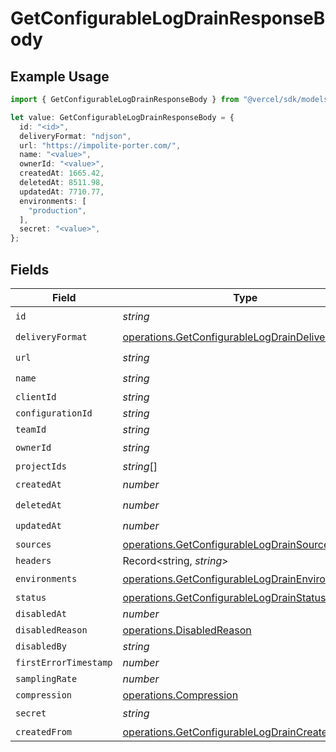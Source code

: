 # GetConfigurableLogDrainResponseBody

## Example Usage

```typescript
import { GetConfigurableLogDrainResponseBody } from "@vercel/sdk/models/operations/getconfigurablelogdrain.js";

let value: GetConfigurableLogDrainResponseBody = {
  id: "<id>",
  deliveryFormat: "ndjson",
  url: "https://impolite-porter.com/",
  name: "<value>",
  ownerId: "<value>",
  createdAt: 1665.42,
  deletedAt: 8511.98,
  updatedAt: 7710.77,
  environments: [
    "production",
  ],
  secret: "<value>",
};
```

## Fields

| Field                                                                                                                | Type                                                                                                                 | Required                                                                                                             | Description                                                                                                          |
| -------------------------------------------------------------------------------------------------------------------- | -------------------------------------------------------------------------------------------------------------------- | -------------------------------------------------------------------------------------------------------------------- | -------------------------------------------------------------------------------------------------------------------- |
| `id`                                                                                                                 | *string*                                                                                                             | :heavy_check_mark:                                                                                                   | N/A                                                                                                                  |
| `deliveryFormat`                                                                                                     | [operations.GetConfigurableLogDrainDeliveryFormat](../../models/operations/getconfigurablelogdraindeliveryformat.md) | :heavy_check_mark:                                                                                                   | N/A                                                                                                                  |
| `url`                                                                                                                | *string*                                                                                                             | :heavy_check_mark:                                                                                                   | N/A                                                                                                                  |
| `name`                                                                                                               | *string*                                                                                                             | :heavy_check_mark:                                                                                                   | N/A                                                                                                                  |
| `clientId`                                                                                                           | *string*                                                                                                             | :heavy_minus_sign:                                                                                                   | N/A                                                                                                                  |
| `configurationId`                                                                                                    | *string*                                                                                                             | :heavy_minus_sign:                                                                                                   | N/A                                                                                                                  |
| `teamId`                                                                                                             | *string*                                                                                                             | :heavy_minus_sign:                                                                                                   | N/A                                                                                                                  |
| `ownerId`                                                                                                            | *string*                                                                                                             | :heavy_check_mark:                                                                                                   | N/A                                                                                                                  |
| `projectIds`                                                                                                         | *string*[]                                                                                                           | :heavy_minus_sign:                                                                                                   | N/A                                                                                                                  |
| `createdAt`                                                                                                          | *number*                                                                                                             | :heavy_check_mark:                                                                                                   | N/A                                                                                                                  |
| `deletedAt`                                                                                                          | *number*                                                                                                             | :heavy_check_mark:                                                                                                   | N/A                                                                                                                  |
| `updatedAt`                                                                                                          | *number*                                                                                                             | :heavy_check_mark:                                                                                                   | N/A                                                                                                                  |
| `sources`                                                                                                            | [operations.GetConfigurableLogDrainSources](../../models/operations/getconfigurablelogdrainsources.md)[]             | :heavy_minus_sign:                                                                                                   | N/A                                                                                                                  |
| `headers`                                                                                                            | Record<string, *string*>                                                                                             | :heavy_minus_sign:                                                                                                   | N/A                                                                                                                  |
| `environments`                                                                                                       | [operations.GetConfigurableLogDrainEnvironments](../../models/operations/getconfigurablelogdrainenvironments.md)[]   | :heavy_check_mark:                                                                                                   | N/A                                                                                                                  |
| `status`                                                                                                             | [operations.GetConfigurableLogDrainStatus](../../models/operations/getconfigurablelogdrainstatus.md)                 | :heavy_minus_sign:                                                                                                   | N/A                                                                                                                  |
| `disabledAt`                                                                                                         | *number*                                                                                                             | :heavy_minus_sign:                                                                                                   | N/A                                                                                                                  |
| `disabledReason`                                                                                                     | [operations.DisabledReason](../../models/operations/disabledreason.md)                                               | :heavy_minus_sign:                                                                                                   | N/A                                                                                                                  |
| `disabledBy`                                                                                                         | *string*                                                                                                             | :heavy_minus_sign:                                                                                                   | N/A                                                                                                                  |
| `firstErrorTimestamp`                                                                                                | *number*                                                                                                             | :heavy_minus_sign:                                                                                                   | N/A                                                                                                                  |
| `samplingRate`                                                                                                       | *number*                                                                                                             | :heavy_minus_sign:                                                                                                   | N/A                                                                                                                  |
| `compression`                                                                                                        | [operations.Compression](../../models/operations/compression.md)                                                     | :heavy_minus_sign:                                                                                                   | N/A                                                                                                                  |
| `secret`                                                                                                             | *string*                                                                                                             | :heavy_check_mark:                                                                                                   | N/A                                                                                                                  |
| `createdFrom`                                                                                                        | [operations.GetConfigurableLogDrainCreatedFrom](../../models/operations/getconfigurablelogdraincreatedfrom.md)       | :heavy_minus_sign:                                                                                                   | N/A                                                                                                                  |